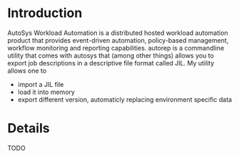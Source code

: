 # Introduction #

AutoSys Workload Automation is a distributed hosted workload automation product that provides event-driven automation, policy-based management, workflow monitoring and reporting capabilities.
autorep is a commandline utility that comes with autosys that (among other things) allows you to export job descriptions in a descriptive file format called JIL.
My utility allows one to

  * import a JIL file
  * load it into memory
  * export different version, automaticly replacing environment specific data


# Details #

TODO








